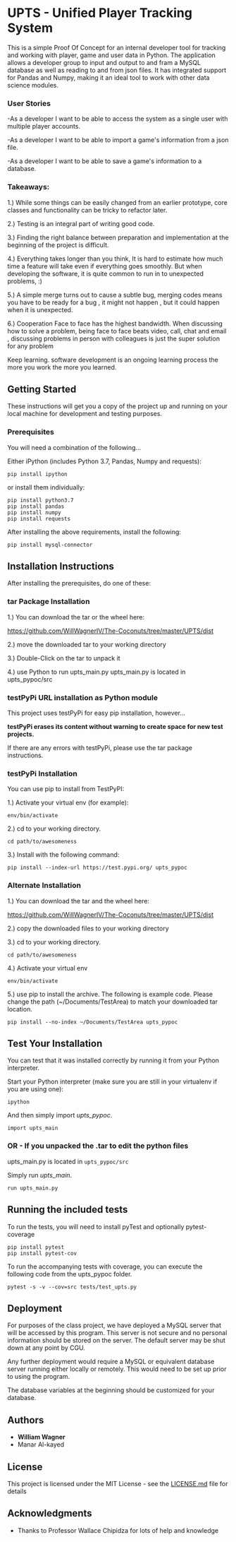 # UPTS - Unified Player Tracking System

This is a simple Proof Of Concept for an internal developer tool for tracking and working with player, game and user data in Python.  The application allows a developer group to input and output to and fram a MySQL database as well as reading to and from json files.  It has integrated support for Pandas and Numpy, making it an ideal tool to work with other data science modules.

### User Stories

-As a developer I want to be able to access the system as a single user with multiple player accounts.

-As a developer I want to be able to import a game's information from a json file.

-As a developer I want to be able to save a game's information to a database.

### Takeaways:

1.) While some things can be easily changed from an earlier prototype, core classes and functionality can be tricky to refactor later.

2.) Testing is an integral part of writing good code.

3.) Finding the right balance between preparation and implementation at the beginning of the project is difficult.  

4.) Everything takes longer than you think, It is hard to estimate how much time a feature will take even if everything goes smoothly. But when developing the software, it is quite common to run in to unexpected problems, :)

5.) A simple merge turns out to cause a subtle bug, merging codes means you have to be ready for a bug , it might not happen , but it could happen when it is unexpected. 

6.) Cooperation
Face to face has the highest bandwidth. When discussing how to solve a problem, being face to face beats video, call, chat and email , discussing problems  in person with colleagues is just the super solution for any problem

Keep learning.
software development is an ongoing learning process the more you work the more you learned.



## Getting Started

These instructions will get you a copy of the project up and running on your local machine for development and testing purposes. 

### Prerequisites

You will need a combination of the following...

Either iPython (includes Python 3.7, Pandas, Numpy and requests):
```
pip install ipython
```

or install them individually:
```
pip install python3.7
pip install pandas
pip install numpy
pip install requests
```

After installing the above requirements, install the following:
```
pip install mysql-connector
```


## Installation Instructions

After installing the prerequisites, do one of these:

### tar Package Installation

1.) You can download the tar or the wheel here:

<https://github.com/WillWagnerIV/The-Coconuts/tree/master/UPTS/dist>

2.) move the downloaded tar to your working directory

3.) Double-Click on the tar to unpack it

4.) use Python to run upts_main.py
    upts_main.py is located in upts_pypoc/src


### testPyPi URL installation as Python module

This project uses testPyPi for easy pip installation, however...

**testPyPi erases its content without warning to create space for new test projects.**

If there are any errors with testPyPi, please use the tar package instructions.

### testPyPi Installation

You can use pip to install from TestPyPI:

1.) Activate your virtual env (for example):
```
env/bin/activate
```
2.) cd to your working directory.
```
cd path/to/awesomeness
```
3.) Install with the following command:
```
pip install --index-url https://test.pypi.org/ upts_pypoc
```


### Alternate Installation

1.) You can download the tar and the wheel here:

<https://github.com/WillWagnerIV/The-Coconuts/tree/master/UPTS/dist>

2.) copy the downloaded files to your working directory

3.) cd to your working directory.
```
cd path/to/awesomeness
```
4.) Activate your virtual env
```
env/bin/activate
```
5.) use pip to install the archive.  The following is example code.  Please change the path (~/Documents/TestArea) to match your downloaded tar location.
```
pip install --no-index ~/Documents/TestArea upts_pypoc
```



## Test Your Installation

You can test that it was installed correctly by running it from your Python interpreter.

Start your Python interpreter (make sure you are still in your virtualenv if you are using one):
```
ipython
```
And then simply import *upts_pypoc*.
```
import upts_main
```


### OR - If you unpacked the .tar to edit the python files

upts_main.py is located in ```upts_pypoc/src```

Simply run *upts_main*.
```
run upts_main.py
```



## Running the included tests

To run the tests, you will need to install pyTest and optionally pytest-coverage
```
pip install pytest
pip install pytest-cov
```

To run the accompanying tests with coverage, you can execute the following code from the upts_pypoc folder.
```
pytest -s -v --cov=src tests/test_upts.py
```


## Deployment

For purposes of the class project, we have deployed a MySQL server that will be accessed by this program.  This server is not secure and no personal information should be stored on the server.  The default server may be shut down at any point by CGU.  

Any further deployment would require a MySQL or equivalent database server running either locally or remotely.  This would need to be set up prior to using the program.

The database variables at the beginning should be customized for your database.



## Authors

* **William Wagner** 
* Manar Al-kayed

## License

This project is licensed under the MIT License - see the [LICENSE.md](LICENSE.md) file for details

## Acknowledgments


* Thanks to Professor Wallace Chipidza for lots of help and knowledge


